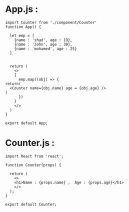 # App.js : 

    import Counter from './component/Counter'
    function App() {
    
      let emp = [
        {name : 'shad', age : 19},
        {name : 'John', age : 30},
        {name : 'mohamed', age : 25}
      ]
    
    
      return (
        <>
        {
          emp.map((obj) => {
    return(
      <Counter name={obj.name} age = {obj.age} />
    )
          })
        }
        </>
      )
    }
    
    export default App;

# Counter.js : 

    import React from 'react';
    
    function Counter(props) {
    
      return (
        <>
        <h1>Name : {props.name} ,  Age : {props.age}</h1>
        </>
      );
    }
    
    export default Counter;

